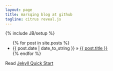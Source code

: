 ```yaml
---
layout: page
title: marsqing blog at github
tagline: citrus reveal.js
---
```

{% include JB/setup %}

<ul class="posts">
  {% for post in site.posts %}
    <li><span>{{ post.date | date_to_string }}</span> &raquo; <a href="{{ BASE_PATH }}{{ post.url }}">{{ post.title }}</a></li>
  {% endfor %}
</ul>

Read [Jekyll Quick Start](http://jekyllbootstrap.com/usage/jekyll-quick-start.html)


